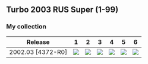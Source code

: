 ## Turbo 2003 RUS Super (1-99)

### My collection

|      Release      |                                                    1                                                     |                                                    2                                                     |                                                    3                                                     |                                                    4                                                     |                                                    5                                                     |                                                             6                                                              |
|:-----------------:|:--------------------------------------------------------------------------------------------------------:|:--------------------------------------------------------------------------------------------------------:|:--------------------------------------------------------------------------------------------------------:|:--------------------------------------------------------------------------------------------------------:|:--------------------------------------------------------------------------------------------------------:|:--------------------------------------------------------------------------------------------------------------------------:|
| 2002.03 [4372-R0] | [<img src='thumbnails/outer/2002_03{4372-R0}[6]/1.3.png'>](thumbnails/outer/2002_03{4372-R0}[6]/1.3.png) | [<img src='thumbnails/outer/2002_03{4372-R0}[6]/2.5.png'>](thumbnails/outer/2002_03{4372-R0}[6]/2.5.png) | [<img src='thumbnails/outer/2002_03{4372-R0}[6]/3.5.png'>](thumbnails/outer/2002_03{4372-R0}[6]/3.5.png) | [<img src='thumbnails/outer/2002_03{4372-R0}[6]/4.4.png'>](thumbnails/outer/2002_03{4372-R0}[6]/4.4.png) | [<img src='thumbnails/outer/2002_03{4372-R0}[6]/5.4.png'>](thumbnails/outer/2002_03{4372-R0}[6]/5.4.png) | [<img src='/collection/gum_wrappers/kent/turbo//missed_outer.png'>](/collection/gum_wrappers/kent/turbo//missed_outer.png) |

<span style="display: inline-block;">
	<a href='thumbnails/inner/1.4.png' title=''><img src='thumbnails/inner/1.4.png' alt=''></a>
</span>
<span style="display: inline-block;">
	<a href='thumbnails/inner/2.4.png' title=''><img src='thumbnails/inner/2.4.png' alt=''></a>
</span>
<span style="display: inline-block;">
	<a href='thumbnails/inner/3.4.png' title=''><img src='thumbnails/inner/3.4.png' alt=''></a>
</span>
<span style="display: inline-block;">
	<a href='thumbnails/inner/4.4.png' title=''><img src='thumbnails/inner/4.4.png' alt=''></a>
</span>
<span style="display: inline-block;">
	<a href='thumbnails/inner/5.4.png' title=''><img src='thumbnails/inner/5.4.png' alt=''></a>
</span>
<span style="display: inline-block;">
	<a href='thumbnails/inner/6.4.png' title=''><img src='thumbnails/inner/6.4.png' alt=''></a>
</span>
<span style="display: inline-block;">
	<a href='thumbnails/inner/7.4.png' title=''><img src='thumbnails/inner/7.4.png' alt=''></a>
</span>
<span style="display: inline-block;">
	<a href='thumbnails/inner/8.4.png' title=''><img src='thumbnails/inner/8.4.png' alt=''></a>
</span>
<span style="display: inline-block;">
	<a href='thumbnails/inner/9.4.png' title=''><img src='thumbnails/inner/9.4.png' alt=''></a>
</span>
<span style="display: inline-block;">
	<a href='thumbnails/inner/10.4.png' title=''><img src='thumbnails/inner/10.4.png' alt=''></a>
</span>
<span style="display: inline-block;">
	<a href='thumbnails/inner/11.4.png' title=''><img src='thumbnails/inner/11.4.png' alt=''></a>
</span>
<span style="display: inline-block;">
	<a href='thumbnails/inner/12.4.png' title=''><img src='thumbnails/inner/12.4.png' alt=''></a>
</span>
<span style="display: inline-block;">
	<a href='thumbnails/inner/13.4.png' title=''><img src='thumbnails/inner/13.4.png' alt=''></a>
</span>
<span style="display: inline-block;">
	<a href='thumbnails/inner/14.4.png' title=''><img src='thumbnails/inner/14.4.png' alt=''></a>
</span>
<span style="display: inline-block;">
	<a href='thumbnails/inner/15.3.png' title=''><img src='thumbnails/inner/15.3.png' alt=''></a>
</span>
<span style="display: inline-block;">
	<a href='thumbnails/inner/16.4.png' title=''><img src='thumbnails/inner/16.4.png' alt=''></a>
</span>
<span style="display: inline-block;">
	<a href='thumbnails/inner/17.4.png' title=''><img src='thumbnails/inner/17.4.png' alt=''></a>
</span>
<span style="display: inline-block;">
	<a href='thumbnails/inner/18.4.png' title=''><img src='thumbnails/inner/18.4.png' alt=''></a>
</span>
<span style="display: inline-block;">
	<a href='thumbnails/inner/19.4.png' title=''><img src='thumbnails/inner/19.4.png' alt=''></a>
</span>
<span style="display: inline-block;">
	<a href='thumbnails/inner/20.4.png' title=''><img src='thumbnails/inner/20.4.png' alt=''></a>
</span>
<span style="display: inline-block;">
	<a href='thumbnails/inner/21.4.png' title=''><img src='thumbnails/inner/21.4.png' alt=''></a>
</span>
<span style="display: inline-block;">
	<a href='thumbnails/inner/22.4.png' title=''><img src='thumbnails/inner/22.4.png' alt=''></a>
</span>
<span style="display: inline-block;">
	<a href='thumbnails/inner/23.4.png' title=''><img src='thumbnails/inner/23.4.png' alt=''></a>
</span>
<span style="display: inline-block;">
	<a href='thumbnails/inner/24.4.png' title=''><img src='thumbnails/inner/24.4.png' alt=''></a>
</span>
<span style="display: inline-block;">
	<a href='thumbnails/inner/25.4.png' title=''><img src='thumbnails/inner/25.4.png' alt=''></a>
</span>
<span style="display: inline-block;">
	<a href='thumbnails/inner/26.4.png' title=''><img src='thumbnails/inner/26.4.png' alt=''></a>
</span>
<span style="display: inline-block;">
	<a href='thumbnails/inner/27.4.png' title=''><img src='thumbnails/inner/27.4.png' alt=''></a>
</span>
<span style="display: inline-block;">
	<a href='thumbnails/inner/28.4.png' title=''><img src='thumbnails/inner/28.4.png' alt=''></a>
</span>
<span style="display: inline-block;">
	<a href='thumbnails/inner/29.4.png' title=''><img src='thumbnails/inner/29.4.png' alt=''></a>
</span>
<span style="display: inline-block;">
	<a href='thumbnails/inner/30.3.png' title=''><img src='thumbnails/inner/30.3.png' alt=''></a>
</span>
<span style="display: inline-block;">
	<a href='thumbnails/inner/31.4.png' title=''><img src='thumbnails/inner/31.4.png' alt=''></a>
</span>
<span style="display: inline-block;">
	<a href='thumbnails/inner/32.4.png' title=''><img src='thumbnails/inner/32.4.png' alt=''></a>
</span>
<span style="display: inline-block;">
	<a href='thumbnails/inner/33.4.png' title=''><img src='thumbnails/inner/33.4.png' alt=''></a>
</span>
<span style="display: inline-block;">
	<a href='thumbnails/inner/34.4.png' title=''><img src='thumbnails/inner/34.4.png' alt=''></a>
</span>
<span style="display: inline-block;">
	<a href='thumbnails/inner/35.4.png' title=''><img src='thumbnails/inner/35.4.png' alt=''></a>
</span>
<span style="display: inline-block;">
	<a href='thumbnails/inner/36.4.png' title=''><img src='thumbnails/inner/36.4.png' alt=''></a>
</span>
<span style="display: inline-block;">
	<a href='thumbnails/inner/37.4.png' title=''><img src='thumbnails/inner/37.4.png' alt=''></a>
</span>
<span style="display: inline-block;">
	<a href='thumbnails/inner/38.4.png' title=''><img src='thumbnails/inner/38.4.png' alt=''></a>
</span>
<span style="display: inline-block;">
	<a href='thumbnails/inner/39.3.png' title=''><img src='thumbnails/inner/39.3.png' alt=''></a>
</span>
<span style="display: inline-block;">
	<a href='thumbnails/inner/40.4.png' title=''><img src='thumbnails/inner/40.4.png' alt=''></a>
</span>
<span style="display: inline-block;">
	<a href='thumbnails/inner/41.4.png' title=''><img src='thumbnails/inner/41.4.png' alt=''></a>
</span>
<span style="display: inline-block;">
	<a href='thumbnails/inner/42.4.png' title=''><img src='thumbnails/inner/42.4.png' alt=''></a>
</span>
<span style="display: inline-block;">
	<a href='thumbnails/inner/43.4.png' title=''><img src='thumbnails/inner/43.4.png' alt=''></a>
</span>
<span style="display: inline-block;">
	<a href='thumbnails/inner/44.4.png' title=''><img src='thumbnails/inner/44.4.png' alt=''></a>
</span>
<span style="display: inline-block;">
	<a href='thumbnails/inner/45.4.png' title=''><img src='thumbnails/inner/45.4.png' alt=''></a>
</span>
<span style="display: inline-block;">
	<a href='thumbnails/inner/46.4.png' title=''><img src='thumbnails/inner/46.4.png' alt=''></a>
</span>
<span style="display: inline-block;">
	<a href='thumbnails/inner/47.4.png' title=''><img src='thumbnails/inner/47.4.png' alt=''></a>
</span>
<span style="display: inline-block;">
	<a href='thumbnails/inner/48.4.png' title=''><img src='thumbnails/inner/48.4.png' alt=''></a>
</span>
<span style="display: inline-block;">
	<a href='thumbnails/inner/49.4.png' title=''><img src='thumbnails/inner/49.4.png' alt=''></a>
</span>
<span style="display: inline-block;">
	<a href='thumbnails/inner/50.4.png' title=''><img src='thumbnails/inner/50.4.png' alt=''></a>
</span>
<span style="display: inline-block;">
	<a href='thumbnails/inner/51.4.png' title=''><img src='thumbnails/inner/51.4.png' alt=''></a>
</span>
<span style="display: inline-block;">
	<a href='thumbnails/inner/52.4.png' title=''><img src='thumbnails/inner/52.4.png' alt=''></a>
</span>
<span style="display: inline-block;">
	<a href='thumbnails/inner/53.4.png' title=''><img src='thumbnails/inner/53.4.png' alt=''></a>
</span>
<span style="display: inline-block;">
	<a href='thumbnails/inner/54.4.png' title=''><img src='thumbnails/inner/54.4.png' alt=''></a>
</span>
<span style="display: inline-block;">
	<a href='thumbnails/inner/55.4.png' title=''><img src='thumbnails/inner/55.4.png' alt=''></a>
</span>
<span style="display: inline-block;">
	<a href='thumbnails/inner/56.4.png' title=''><img src='thumbnails/inner/56.4.png' alt=''></a>
</span>
<span style="display: inline-block;">
	<a href='thumbnails/inner/57.4.png' title=''><img src='thumbnails/inner/57.4.png' alt=''></a>
</span>
<span style="display: inline-block;">
	<a href='thumbnails/inner/58.4.png' title=''><img src='thumbnails/inner/58.4.png' alt=''></a>
</span>
<span style="display: inline-block;">
	<a href='thumbnails/inner/59.4.png' title=''><img src='thumbnails/inner/59.4.png' alt=''></a>
</span>
<span style="display: inline-block;">
	<a href='thumbnails/inner/60.4.png' title=''><img src='thumbnails/inner/60.4.png' alt=''></a>
</span>
<span style="display: inline-block;">
	<a href='thumbnails/inner/61.4.png' title=''><img src='thumbnails/inner/61.4.png' alt=''></a>
</span>
<span style="display: inline-block;">
	<a href='thumbnails/inner/62.4.png' title=''><img src='thumbnails/inner/62.4.png' alt=''></a>
</span>
<span style="display: inline-block;">
	<a href='thumbnails/inner/63.4.png' title=''><img src='thumbnails/inner/63.4.png' alt=''></a>
</span>
<span style="display: inline-block;">
	<a href='thumbnails/inner/64.4.png' title=''><img src='thumbnails/inner/64.4.png' alt=''></a>
</span>
<span style="display: inline-block;">
	<a href='thumbnails/inner/65.4.png' title=''><img src='thumbnails/inner/65.4.png' alt=''></a>
</span>
<span style="display: inline-block;">
	<a href='thumbnails/inner/66.4.png' title=''><img src='thumbnails/inner/66.4.png' alt=''></a>
</span>
<span style="display: inline-block;">
	<a href='thumbnails/inner/67.4.png' title=''><img src='thumbnails/inner/67.4.png' alt=''></a>
</span>
<span style="display: inline-block;">
	<a href='thumbnails/inner/68.3.png' title=''><img src='thumbnails/inner/68.3.png' alt=''></a>
</span>
<span style="display: inline-block;">
	<a href='thumbnails/inner/69.4.png' title=''><img src='thumbnails/inner/69.4.png' alt=''></a>
</span>
<span style="display: inline-block;">
	<a href='thumbnails/inner/70.3.png' title=''><img src='thumbnails/inner/70.3.png' alt=''></a>
</span>
<span style="display: inline-block;">
	<a href='thumbnails/inner/71.4.png' title=''><img src='thumbnails/inner/71.4.png' alt=''></a>
</span>
<span style="display: inline-block;">
	<a href='thumbnails/inner/72.4.png' title=''><img src='thumbnails/inner/72.4.png' alt=''></a>
</span>
<span style="display: inline-block;">
	<a href='thumbnails/inner/73.4.png' title=''><img src='thumbnails/inner/73.4.png' alt=''></a>
</span>
<span style="display: inline-block;">
	<a href='thumbnails/inner/74.4.png' title=''><img src='thumbnails/inner/74.4.png' alt=''></a>
</span>
<span style="display: inline-block;">
	<a href='thumbnails/inner/75.4.png' title=''><img src='thumbnails/inner/75.4.png' alt=''></a>
</span>
<span style="display: inline-block;">
	<a href='thumbnails/inner/76.4.png' title=''><img src='thumbnails/inner/76.4.png' alt=''></a>
</span>
<span style="display: inline-block;">
	<a href='thumbnails/inner/77.4.png' title=''><img src='thumbnails/inner/77.4.png' alt=''></a>
</span>
<span style="display: inline-block;">
	<a href='thumbnails/inner/78.4.png' title=''><img src='thumbnails/inner/78.4.png' alt=''></a>
</span>
<span style="display: inline-block;">
	<a href='thumbnails/inner/79.3.png' title=''><img src='thumbnails/inner/79.3.png' alt=''></a>
</span>
<span style="display: inline-block;">
	<a href='thumbnails/inner/80.4.png' title=''><img src='thumbnails/inner/80.4.png' alt=''></a>
</span>
<span style="display: inline-block;">
	<a href='thumbnails/inner/81.4.png' title=''><img src='thumbnails/inner/81.4.png' alt=''></a>
</span>
<span style="display: inline-block;">
	<a href='thumbnails/inner/82.4.png' title=''><img src='thumbnails/inner/82.4.png' alt=''></a>
</span>
<span style="display: inline-block;">
	<a href='thumbnails/inner/83.4.png' title=''><img src='thumbnails/inner/83.4.png' alt=''></a>
</span>
<span style="display: inline-block;">
	<a href='thumbnails/inner/84.4.png' title=''><img src='thumbnails/inner/84.4.png' alt=''></a>
</span>
<span style="display: inline-block;">
	<a href='thumbnails/inner/85.4.png' title=''><img src='thumbnails/inner/85.4.png' alt=''></a>
</span>
<span style="display: inline-block;">
	<a href='thumbnails/inner/86.4.png' title=''><img src='thumbnails/inner/86.4.png' alt=''></a>
</span>
<span style="display: inline-block;">
	<a href='thumbnails/inner/87.4.png' title=''><img src='thumbnails/inner/87.4.png' alt=''></a>
</span>
<span style="display: inline-block;">
	<a href='thumbnails/inner/88.4.png' title=''><img src='thumbnails/inner/88.4.png' alt=''></a>
</span>
<span style="display: inline-block;">
	<a href='thumbnails/inner/89.4.png' title=''><img src='thumbnails/inner/89.4.png' alt=''></a>
</span>
<span style="display: inline-block;">
	<a href='thumbnails/inner/90.3.png' title=''><img src='thumbnails/inner/90.3.png' alt=''></a>
</span>
<span style="display: inline-block;">
	<a href='thumbnails/inner/91.4.png' title=''><img src='thumbnails/inner/91.4.png' alt=''></a>
</span>
<span style="display: inline-block;">
	<a href='thumbnails/inner/92.4.png' title=''><img src='thumbnails/inner/92.4.png' alt=''></a>
</span>
<span style="display: inline-block;">
	<a href='thumbnails/inner/93.4.png' title=''><img src='thumbnails/inner/93.4.png' alt=''></a>
</span>
<span style="display: inline-block;">
	<a href='thumbnails/inner/94.4.png' title=''><img src='thumbnails/inner/94.4.png' alt=''></a>
</span>
<span style="display: inline-block;">
	<a href='thumbnails/inner/95.4.png' title=''><img src='thumbnails/inner/95.4.png' alt=''></a>
</span>
<span style="display: inline-block;">
	<a href='thumbnails/inner/96.4.png' title=''><img src='thumbnails/inner/96.4.png' alt=''></a>
</span>
<span style="display: inline-block;">
	<a href='thumbnails/inner/97.4.png' title=''><img src='thumbnails/inner/97.4.png' alt=''></a>
</span>
<span style="display: inline-block;">
	<a href='thumbnails/inner/98.4.png' title=''><img src='thumbnails/inner/98.4.png' alt=''></a>
</span>
<span style="display: inline-block;">
	<a href='thumbnails/inner/99.4.png' title=''><img src='thumbnails/inner/99.4.png' alt=''></a>
</span>

